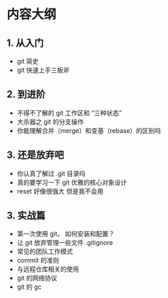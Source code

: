 # 内容大纲

## 1. 从入门

- git 简史
- git 快速上手三板斧

## 2. 到进阶

- 不得不了解的 git 工作区和 “三种状态”
- 大杀器之 git 的分支操作
- 你能理解合并（merge）和变基（rebase）的区别吗

## 3. 还是放弃吧

- 你认真了解过 .git 目录吗
- 真的要学习一下 git 优雅的核心对象设计
- reset 好像很强大 但是我不会用

## 3. 实战篇

- 第一次使用 git， 如何安装和配置？
- 让 git 放弃管理一些文件 .gitignore
- 常见的团队工作模式
- commit 的准则
- 与远程仓库相关的使用
- git 的网络协议
- git 的 gc
